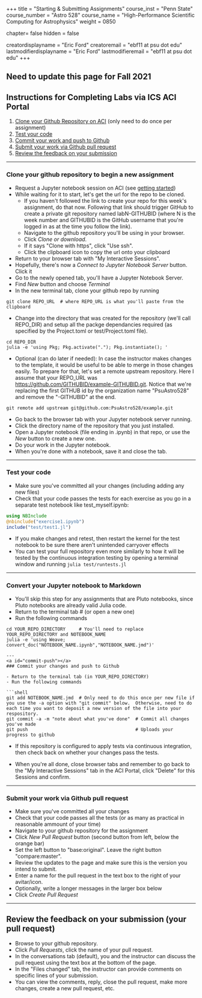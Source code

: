 +++
title = "Starting & Submitting Assignments"
course_inst = "Penn State"
course_number = "Astro 528"
course_name = "High-Performance Scientific Computing for Astrophysics"
weight = 0850

chapter= false
hidden = false

creatordisplayname = "Eric Ford"
creatoremail = "ebf11 at psu dot edu"
lastmodifierdisplayname = "Eric Ford"
lastmodifieremail = "ebf11 at psu dot edu"
+++

## Need to update this page for Fall 2021 

## Instructions for Completing Labs via ICS ACI Portal
1.  [Clone your Github Repository on ACI](#clone-repo) (only need to do once per assignment)
2.  [Test your code](#test-code)
3.  [Commit your work and push to Github](#commit-push)
4.  [Submit your work via Github pull request](#submit-pr)
5.  [Review the feedback on your submission](#discuss-pr)

---

<a id="clone-repo"></a>
### Clone your github repository to begin a new assignment

- Request a Jupyter notebook session on ACI (see [getting started](../aci/#start-jupyter))
- While waiting for it to start, let's get the url for the repo to be cloned.
    + If you haven't followed the link to create your repo for this week's assignment, do that now.  Following that link should trigger GitHub to create a private git repository named labN-GITHUBID (where N is the week number and GITHUBID is the GitHub username that you're logged in as at the time you follow the link).
    + Navigate to the github repository you'll be using in your browser.
    + Click _Clone or download_.
    + If it says "Clone with https", click "Use ssh".
    + Click the clipboard icon to copy the url onto your clipboard
- Return to your browser tab with "My Interactive Sessions".
- Hopefully, there's now a _Connect to Jupyter Notebook Server_ button. Click it
- Go to the newly opened tab, you'll have a Jupyter Notebook Server.
- Find _New_ button and choose _Terminal_
- In the new terminal tab, clone your github repo by running

```shell
git clone REPO_URL  # where REPO_URL is what you'll paste from the clipboard
```
- Change into the directory that was created for the repository (we'll call REPO_DIR) and setup all the packge dependancies required (as specified by the Project.toml or test/Project.toml file). 
<!-- (For people who are particularly interested in Julia's package manager:  Normally, this would be in the root directory, but I found having one broken mybinder.org's ability to install Julia packages successfully.  So putting the Project.toml in the test directory is a work around for repositories that don't need to become a Julia package.  That proved to create some problems with travis, so starting with Lab 4, I'm reverting to putting the Project.toml in the root directory.)  -->

<!-- Labs 1-3: -->
<!-- 
```shell
cd REPO_DIR
julia -e 'using Pkg; cd("test"); Pkg.activate("."); Pkg.instantiate(); '
```
Labs >=4:
-->
```shell
cd REPO_DIR
julia -e 'using Pkg; Pkg.activate("."); Pkg.instantiate(); '
```

- Optional (can do later if needed):  In case the instructor makes changes to the template, it would be useful to be able to merge in those changes easily.  To prepare for that, let's set a remote upstream repository.  Here I assume that your REPO_URL was https://github.com/GITHUBID/example-GITHUBID.git.  Notice that we're replacing the first GITHUB id by the organization name "PsuAstro528" and remove the "-GITHUBID" at the end.
```shell
git remote add upstream git@github.com:PsuAstro528/example.git
```

- Go back to the browser tab with your Jupyter notebook server running.
- Click the directory name of the repository that you just installed.
- Open a Jupyter notebook (file ending in .ipynb) in that repo, or use the _New_ button to create a new one.
- Do your work in the Jupyter notebook.
- When you're done with a notebook, save it and close the tab.

---
<a id="run-tests"></a>
### Test your code

- Make sure you've committed all your changes (including adding any new files)
- Check that your code passes the tests for each exercise as you go in a separate test notebook like test_myself.ipynb:

```julia
using NBInclude
@nbinclude("exercise1.ipynb")
include("test/test1.jl")
```
- If you make changes and retest, then restart the kernel for the test notebook to be sure there aren't unintended carryover effects
- You can test your full repository even more similarly to how it will be tested by the continuous integration testing by opening a terminal window and running `julia test/runtests.jl`

---
<a id="convert-to-markdown"></a>
### Convert your Jupyter notebook to Markdown 

- You'll skip this step for any assignments that are Pluto notebooks, since Pluto notebooks are already valid Julia code.
- Return to the terminal tab # (or open a new one)
- Run the following commands
```shell
cd YOUR_REPO_DIRECTORY     # You'll need to replace YOUR_REPO_DIRECTORY and NOTEBOOK_NAME
julia -e 'using Weave; convert_doc("NOTEBOOK_NAME.ipynb","NOTEBOOK_NAME.jmd")'

---
<a id="commit-push"></a>
### Commit your changes and push to Github

- Return to the terminal tab (in YOUR_REPO_DIRECTORY)
- Run the following commands

```shell
git add NOTEBOOK_NAME.jmd  # Only need to do this once per new file if you use the -a option with "git commit" below.  Otherwise, need to do each time you want to deposit a new version of the file into your respository.
git commit -a -m "note about what you've done"  # Commit all changes you've made
git push                                        # Uploads your progress to github
```
- If this repository is configured to apply tests via continuous integration, then check back on whether your changes pass the tests.  
<!-- The results will be avaliable at a url like https://travis-ci.com/PsuAstro528/labN-GITHUBID/ . -->

- When you're all done, close browser tabs and remember to go back to the "My Interactive Sessions" tab in the ACI Portal, click "Delete" for this Sessions and confirm.

---
<a id="submit-pr"></a>
### Submit your work via Github pull request

- Make sure you've committed all your changes
- Check that your code passes all the tests (or as many as practical in reasonable ammount of your time)
- Navigate to your github repository for the assignment
- Click _New Pull Request_ button (second button from left, below the orange bar)
- Set the left button to "base:original".  Leave the right button "compare:master".
- Review the updates to the page and make sure this is the version you intend to submit.
- Enter a name for the pull request in the text box to the right of your avitar/icon.
- Optionally, write a longer messages in the larger box below
- Click _Create Pull Request_

---
<a id="discuss-pr"></a>
## Review the feedback on your submission (your pull request)
- Browse to your github repository.
- Click _Pull Requests_, click the name of your pull request.
- In the conversations tab (default), you and the instructor can discuss the pull request using the text box at the bottom of the page.
- In the "Files changed" tab, the instructor can provide comments on specific lines of your submission.
- You can view the comments, reply, close the pull request, make more changes, create a new pull request, etc.

